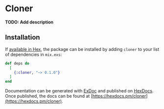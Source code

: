 # Cloner

**TODO: Add description**

## Installation

If [available in Hex](https://hex.pm/docs/publish), the package can be installed
by adding `cloner` to your list of dependencies in `mix.exs`:

```elixir
def deps do
  [
    {:cloner, "~> 0.1.0"}
  ]
end
```

Documentation can be generated with [ExDoc](https://github.com/elixir-lang/ex_doc)
and published on [HexDocs](https://hexdocs.pm). Once published, the docs can
be found at [https://hexdocs.pm/cloner](https://hexdocs.pm/cloner).

